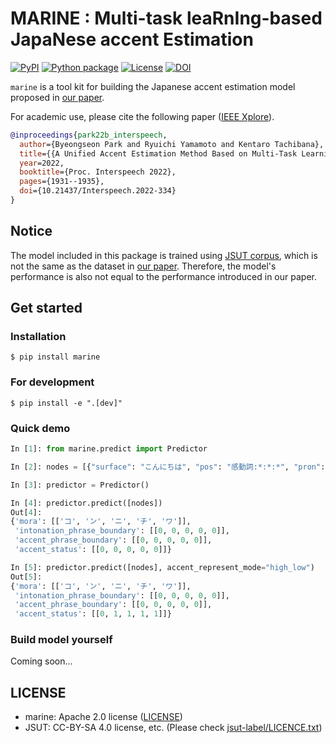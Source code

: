 # **MARINE** : **M**ulti-task lea**R**n**I**ng-based Japa**N**ese accent **E**stimation

[![PyPI](https://img.shields.io/pypi/v/marine.svg)](https://pypi.python.org/pypi/marine)
[![Python package](https://github.com/6gsn/marine/actions/workflows/ci.yml/badge.svg)](https://github.com/6gsn/marine/actions/workflows/ci.yml)
[![License](https://img.shields.io/badge/License-Apache_2.0-blue.svg)](LICENSE)
[![DOI](https://zenodo.org/badge/DOI/10.5281/zenodo.7092054.svg)](https://doi.org/10.5281/zenodo.7092054)

`marine` is a tool kit for building the Japanese accent estimation model proposed in [our paper](https://www.isca-speech.org/archive/interspeech_2022/park22b_interspeech.html).

For academic use, please cite the following paper ([IEEE Xplore](https://www.isca-speech.org/archive/interspeech_2022/park22b_interspeech.html)).

```bibtex
@inproceedings{park22b_interspeech,
  author={Byeongseon Park and Ryuichi Yamamoto and Kentaro Tachibana},
  title={{A Unified Accent Estimation Method Based on Multi-Task Learning for Japanese Text-to-Speech}},
  year=2022,
  booktitle={Proc. Interspeech 2022},
  pages={1931--1935},
  doi={10.21437/Interspeech.2022-334}
}
```

## Notice

The model included in this package is trained using [JSUT corpus](https://sites.google.com/site/shinnosuketakamichi/publication/jsut), which is not the same as the dataset in [our paper](https://www.isca-speech.org/archive/interspeech_2022/park22b_interspeech.html). Therefore, the model's performance is also not equal to the performance introduced in our paper.

## Get started

### Installation

```shell
$ pip install marine
```

### For development

```shell
$ pip install -e ".[dev]"
```

### Quick demo

```python
In [1]: from marine.predict import Predictor

In [2]: nodes = [{"surface": "こんにちは", "pos": "感動詞:*:*:*", "pron": "コンニチワ", "c_type": "*", "c_form": "*", "accent_type": 0, "accent_con_type": "-1", "chain_flag": -1}]

In [3]: predictor = Predictor()

In [4]: predictor.predict([nodes])
Out[4]:
{'mora': [['コ', 'ン', 'ニ', 'チ', 'ワ']],
 'intonation_phrase_boundary': [[0, 0, 0, 0, 0]],
 'accent_phrase_boundary': [[0, 0, 0, 0, 0]],
 'accent_status': [[0, 0, 0, 0, 0]]}

In [5]: predictor.predict([nodes], accent_represent_mode="high_low")
Out[5]:
{'mora': [['コ', 'ン', 'ニ', 'チ', 'ワ']],
 'intonation_phrase_boundary': [[0, 0, 0, 0, 0]],
 'accent_phrase_boundary': [[0, 0, 0, 0, 0]],
 'accent_status': [[0, 1, 1, 1, 1]]}
```

### Build model yourself

Coming soon...

## LICENSE

- marine: Apache 2.0 license ([LICENSE](LICENSE))
- JSUT: CC-BY-SA 4.0 license, etc. (Please check [jsut-label/LICENCE.txt](https://github.com/sarulab-speech/jsut-label/blob/master/LICENCE.txt))